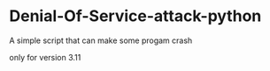 # Denial-Of-Service-attack-python
A simple script that can make some progam crash

only for version 3.11
